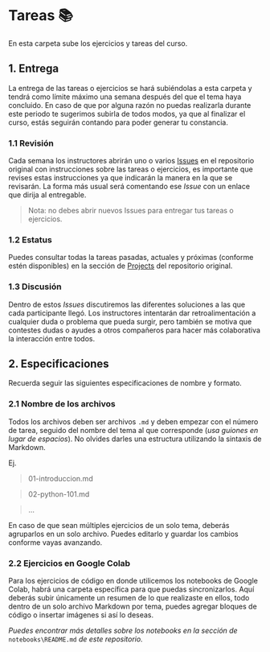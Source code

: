 # Tareas 📚

En esta carpeta sube los ejercicios y tareas del curso.

## 1. Entrega

La entrega de las tareas o ejercicios se hará subiéndolas a esta carpeta y tendrá como límite máximo una semana después del que el tema haya concluido. En caso de que por alguna razón no puedas realizarla durante este periodo te sugerimos subirla de todos modos, ya que al finalizar el curso, estás seguirán contando para poder generar tu constancia.

### 1.1 Revisión

Cada semana los instructores abrirán uno o varios [Issues](https://github.com/CodeandoMexico/hacking-civico/issues) en el repositorio original con instrucciones sobre las tareas o ejercicios, es importante que revises estas instrucciones ya que indicarán la manera en la que se revisarán. La forma más usual será comentando ese _Issue_ con un enlace que dirija al entregable.

> Nota: no debes abrir nuevos Issues para entregar tus tareas o ejercicios.

### 1.2 Estatus

Puedes consultar todas la tareas pasadas, actuales y próximas (conforme estén disponibles) en la sección de [Projects](https://github.com/CodeandoMexico/hacking-civico/projects/1) del repositorio original.

### 1.3 Discusión

Dentro de estos _Issues_ discutiremos las diferentes soluciones a las que cada participante llegó. Los instructores intentarán dar retroalimentación a cualquier duda o problema que pueda surgir, pero también se motiva que contestes dudas o ayudes a otros compañeros para hacer más colaborativa la interacción entre todos.


## 2. Especificaciones

Recuerda seguir las siguientes especificaciones de nombre y formato.

### 2.1 Nombre de los archivos

Todos los archivos deben ser archivos `.md` y deben empezar con el número de tarea, seguido del nombre del tema al que corresponde (_usa guiones en lugar de espacios_). No olvides darles una estructura utilizando la sintaxis de Markdown.

Ej.
> 01-introduccion.md

> 02-python-101.md

> ...

En caso de que sean múltiples ejercicios de un solo tema, deberás agruparlos en un solo archivo. Puedes editarlo y guardar los cambios conforme vayas avanzando.

### 2.2 Ejercicios en Google Colab

Para los ejercicios de código en donde utilicemos los notebooks de Google Colab, habrá una carpeta específica para que puedas sincronizarlos. Aquí deberás subir únicamente un resumen de lo que realizaste en ellos, todo dentro de un solo archivo Markdown por tema, puedes agregar bloques de código o insertar imágenes si así lo deseas.

_Puedes encontrar más detalles sobre los notebooks en la sección de_ `notebooks\README.md` _de este repositorio._
